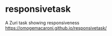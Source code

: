 # responsivetask
A Zuri task showing responsiveness
https://omogemacaroni.github.io/responsivetask/
